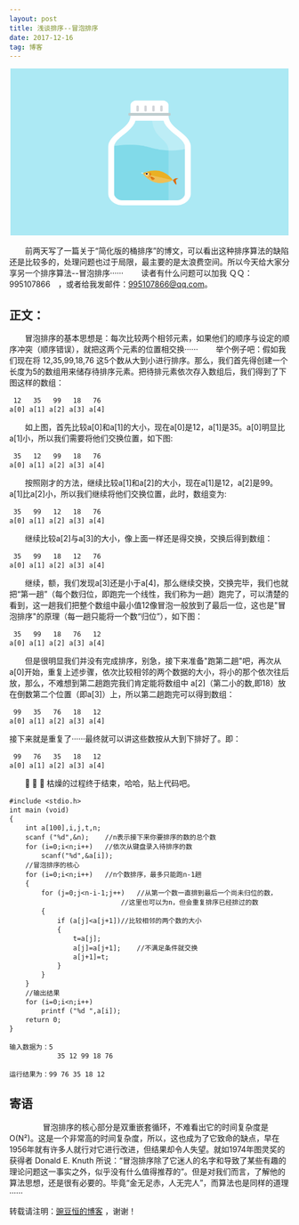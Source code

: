 ```yaml
---
layout: post
title: 浅谈排序--冒泡排序
date: 2017-12-16 
tag: 博客 
---   
```


<div align="center">
	<img src="/images/posts/bubbleSort/one.gif" height="300" width="500">  
</div>

　　前两天写了一篇关于“简化版的桶排序”的博文，可以看出这种排序算法的缺陷还是比较多的，处理问题也过于局限，最主要的是太浪费空间。所以今天给大家分享另一个排序算法--冒泡排序······
　　读者有什么问题可以加我 ＱＱ：995107866　，或者给我发邮件：[995107866@qq.com](mailto:995107866@qq.com)。

## 正文：

　　冒泡排序的基本思想是：每次比较两个相邻元素，如果他们的顺序与设定的顺序冲突（顺序错误），就把这两个元素的位置相交换······
　　举个例子吧：假如我们现在将 12,35,99,18,76 这5个数从大到小进行排序。那么，我们首先得创建一个长度为5的数组用来储存待排序元素。把待排元素依次存入数组后，我们得到了下图这样的数组：

```
 12   35   99   18   76 
a[0] a[1] a[2] a[3] a[4]
```
       
　　如上图，首先比较a[0]和a[1]的大小，现在a[0]是12，a[1]是35。a[0]明显比a[1]小，所以我们需要将他们交换位置，如下图:

```
 35   12   99   18   76 
a[0] a[1] a[2] a[3] a[4]
```

　　按照刚才的方法，继续比较a[1]和a[2]的大小，现在a[1]是12，a[2]是99。a[1]比a[2]小，所以我们继续将他们交换位置，此时，数组变为:

```
 35   99   12   18   76 
a[0] a[1] a[2] a[3] a[4]
```

　　继续比较a[2]与a[3]的大小，像上面一样还是得交换，交换后得到数组：

```
 35   99   18   12   76 
a[0] a[1] a[2] a[3] a[4]
```

　　继续，额，我们发现a[3]还是小于a[4]，那么继续交换，交换完毕，我们也就把“第一趟”（每个数归位，即跑完一个线性，我们称为一趟）跑完了，可以清楚的看到，这一趟我们把整个数组中最小值12像冒泡一般放到了最后一位，这也是"冒泡排序"的原理（每一趟只能将一个数“归位”），如下图：

```
 35   99   18   76   12 
a[0] a[1] a[2] a[3] a[4]
```

　　但是很明显我们并没有完成排序，别急，接下来准备"跑第二趟"吧，再次从a[0]开始，重复上述步骤，依次比较相邻的两个数据的大小，将小的那个依次往后放，那么，不难想到第二趟跑完我们肯定能将数组中 a[2]（第二小的数,即18）放在倒数第二个位置（即a[3]）上，所以第二趟跑完可以得到数组：

```
 99   35   76   18   12 
a[0] a[1] a[2] a[3] a[4]
```

接下来就是重复了······最终就可以讲这些数按从大到下排好了。即：

```
 99   76   35   18   12 
a[0] a[1] a[2] a[3] a[4]
```

　　💢 💢 💢 枯燥的过程终于结束，哈哈，贴上代码吧。
```
#include <stdio.h>
int main (void)
{
	int a[100],i,j,t,n;
	scanf ("%d",&n);	//n表示接下来你要排序的数的总个数 
	for (i=0;i<n;i++)	//依次从键盘录入待排序的数
		scanf("%d",&a[i]);
	//冒泡排序的核心
	for (i=0;i<n;i++)	//n个数排序，最多只能跑n-1趟
	{
		for (j=0;j<n-i-1;j++)	//从第一个数一直排到最后一个尚未归位的数，
							//这里也可以为n，但会重复排序已经排过的数 
		{
			if (a[j]<a[j+1])//比较相邻的两个数的大小
			{
				t=a[j];
				a[j]=a[j+1];	//不满足条件就交换 
				a[j+1]=t; 
			} 
		} 
	} 
	//输出结果
	for (i=0;i<n;i++)
		printf ("%d ",a[i]);
	return 0; 
}

输入数据为：5
            35 12 99 18 76

运行结果为：99 76 35 18 12
```

## 寄语
　　
　　冒泡排序的核心部分是双重嵌套循环，不难看出它的时间复杂度是O(N²)。这是一个非常高的时间复杂度，所以，这也成为了它致命的缺点，早在1956年就有许多人就行对它进行改进，但结果却令人失望。就如1974年图灵奖的获得者 Donald E. Knuth 所说：“冒泡排序除了它迷人的名字和导致了某些有趣的理论问题这一事实之外，似乎没有什么值得推荐的”。但是对我们而言，了解他的算法思想，还是很有必要的。毕竟“金无足赤，人无完人”，而算法也是同样的道理······
	
转载请注明：[豌豆恒的博客](http://henghengCSDN.github.io) ，谢谢！

